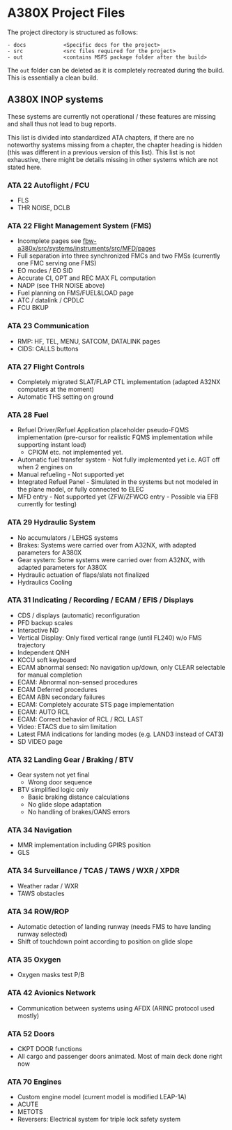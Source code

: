 # A380X Project Files

The project directory is structured as follows:

```text
- docs            <Specific docs for the project>
- src             <src files required for the project>
- out             <contains MSFS package folder after the build>
```

The `out` folder can be deleted as it is completely recreated during the build.
This is essentially a clean build.

## A380X INOP systems

These systems are currently not operational / these features are missing and shall thus not lead to bug reports.

This list is divided into standardized ATA chapters, if there are no noteworthy systems missing from a chapter, the chapter heading is hidden (this was different in a previous version of this list). This list is not exhaustive, there might be details missing in other systems which are not stated here.

<!-- ### ATA 20 Aircraft General / Exterior 3D Model -->

<!-- ### ATA 21 Air Con / Pressurization / Ventilation -->

<!-- ### ATA 22 Flight Envelope -->

### ATA 22 Autoflight / FCU

- FLS
- THR NOISE, DCLB

### ATA 22 Flight Management System (FMS)

- Incomplete pages see [fbw-a380x/src/systems/instruments/src/MFD/pages](https://github.com/flybywiresim/aircraft/tree/master/fbw-a380x/src/systems/instruments/src/MFD/pages)
- Full separation into three synchronized FMCs and two FMSs (currently one FMC serving one FMS)
- EO modes / EO SID
- Accurate CI, OPT and REC MAX FL computation
- NADP (see THR NOISE above)
- Fuel planning on FMS/FUEL&LOAD page
- ATC / datalink / CPDLC
- FCU BKUP

### ATA 23 Communication

- RMP: HF, TEL, MENU, SATCOM, DATALINK pages
- CIDS: CALLS buttons

<!-- ### ATA 24 Electrical -->

<!-- ### ATA 25 Equipment / Cockpit 3D Model -->

<!-- ### ATA 26 Fire and Smoke Protection -->

### ATA 27 Flight Controls

- Completely migrated SLAT/FLAP CTL implementation (adapted A32NX computers at the moment)
- Automatic THS setting on ground

### ATA 28 Fuel

- Refuel Driver/Refuel Application placeholder pseudo-FQMS implementation (pre-cursor for realistic FQMS implementation while supporting instant load)
  - CPIOM etc. not implemented yet.
- Automatic fuel transfer system - Not fully implemented yet i.e. AGT off when 2 engines on
- Manual refueling - Not supported yet
- Integrated Refuel Panel - Simulated in the systems but not modeled in the plane model, or fully connected to ELEC
- MFD entry - Not supported yet (ZFW/ZFWCG entry - Possible via EFB currently for testing)

### ATA 29 Hydraulic System

- No accumulators / LEHGS systems
- Brakes: Systems were carried over from A32NX, with adapted parameters for A380X
- Gear system: Some systems were carried over from A32NX, with adapted parameters for A380X
- Hydraulic actuation of flaps/slats not finalized
- Hydraulics Cooling

<!-- ### ATA 30 Ice and Rain Protection -->

### ATA 31 Indicating / Recording / ECAM / EFIS / Displays

- CDS / displays (automatic) reconfiguration
- PFD backup scales
- Interactive ND
- Vertical Display: Only fixed vertical range (until FL240) w/o FMS trajectory
- Independent QNH
- KCCU soft keyboard
- ECAM abnormal sensed: No navigation up/down, only CLEAR selectable for manual completion
- ECAM: Abnormal non-sensed procedures
- ECAM Deferred procedures
- ECAM ABN secondary failures
- ECAM: Completely accurate STS page implementation
- ECAM: AUTO RCL
- ECAM: Correct behavior of RCL / RCL LAST
- Video: ETACS due to sim limitation
- Latest FMA indications for landing modes (e.g. LAND3 instead of CAT3)
- SD VIDEO page

### ATA 32 Landing Gear / Braking / BTV

- Gear system not yet final
  - Wrong door sequence
- BTV simplified logic only
  - Basic braking distance calculations
  - No glide slope adaptation
  - No handling of brakes/OANS errors

<!-- ### ATA 33 Lights -->

### ATA 34 Navigation

- MMR implementation including GPIRS position
- GLS

### ATA 34 Surveillance / TCAS / TAWS / WXR / XPDR

- Weather radar / WXR
- TAWS obstacles

### ATA 34 ROW/ROP

- Automatic detection of landing runway (needs FMS to have landing runway selected)
- Shift of touchdown point according to position on glide slope

### ATA 35 Oxygen

- Oxygen masks test P/B

<!-- ### ATA 36 Bleed Air -->

### ATA 42 Avionics Network

- Communication between systems using AFDX (ARINC protocol used mostly)

<!-- ### ATA 49 APU -->

### ATA 52 Doors

- CKPT DOOR functions
- All cargo and passenger doors animated. Most of main deck done right now

### ATA 70 Engines

- Custom engine model (current model is modified LEAP-1A)
- ACUTE
- METOTS
- Reversers: Electrical system for triple lock safety system

<!-- ### Misc / Sim specifics -->
